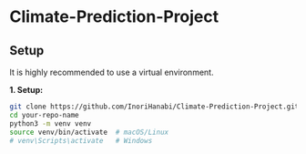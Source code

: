 # Climate-Prediction-Project
## Setup

It is highly recommended to use a virtual environment.

**1. Setup:**
```bash
git clone https://github.com/InoriHanabi/Climate-Prediction-Project.git
cd your-repo-name
python3 -m venv venv
source venv/bin/activate  # macOS/Linux
# venv\Scripts\activate   # Windows

